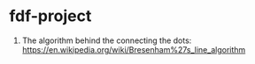 # fdf-project
1. The algorithm behind the connecting the dots: https://en.wikipedia.org/wiki/Bresenham%27s_line_algorithm